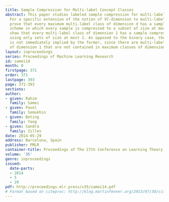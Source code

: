 ```yaml
---
title: Sample Compression for Multi-label Concept Classes
abstract: This paper studies labeled sample compression for multi-label concept classes.
  For a specific extension of the notion of VC-dimension to multi-label classes, we
  prove that every maximum multi-label class of dimension d has a sample compression
  scheme in which every sample is compressed to a subset of size at most d. We further
  show that every multi-label class of dimension 1 has a sample compression scheme
  using only sets of size at most 1. As opposed to the binary case, the latter result
  is not immediately implied by the former, since there are multi-label concept classes
  of dimension 1 that are not contained in maximum classes of dimension 1.
layout: inproceedings
series: Proceedings of Machine Learning Research
id: samei14
month: 0
firstpage: 371
order: 371
lastpage: 393
page: 371-393
sections: 
author:
- given: Rahim
  family: Samei
- given: Pavel
  family: Semukhin
- given: Boting
  family: Yang
- given: Sandra
  family: Zilles
date: 2014-05-29
address: Barcelona, Spain
publisher: PMLR
container-title: Proceedings of The 27th Conference on Learning Theory
volume: '35'
genre: inproceedings
issued:
  date-parts:
  - 2014
  - 5
  - 29
pdf: http://proceedings.mlr.press/v35/samei14.pdf
# Format based on citeproc: http://blog.martinfenner.org/2013/07/30/citeproc-yaml-for-bibliographies/
---
```

